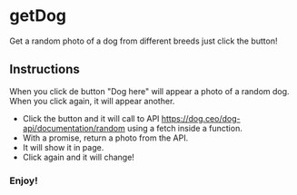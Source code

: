 # getDog

Get a random photo of a dog from different breeds just click the button!

## Instructions

When you click de button "Dog here" will appear a photo of a random dog. When you click again, it will appear another.

- Click the button and it will call to API https://dog.ceo/dog-api/documentation/random using a fetch inside a function.
- With a promise, return a photo from the API.
- It will show it in page.
- Click again and it will change!


### Enjoy!
